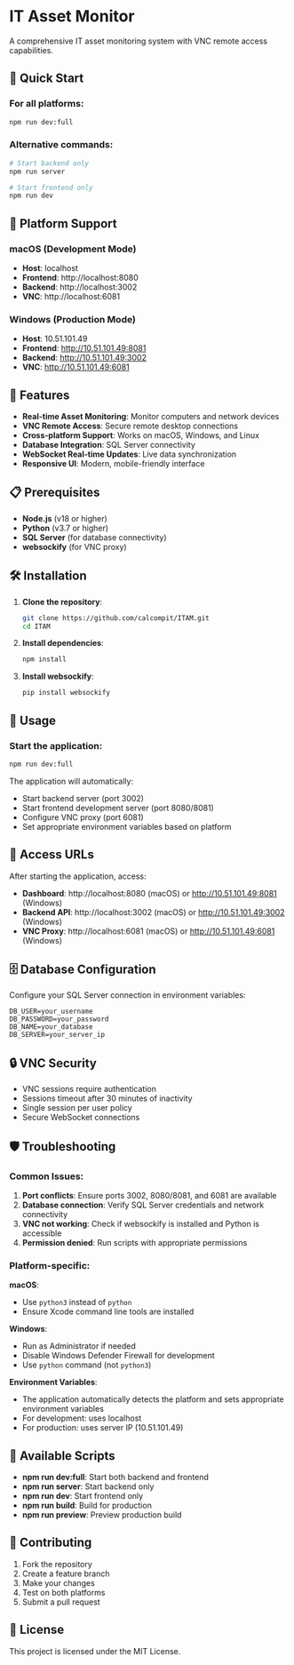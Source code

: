# IT Asset Monitor

A comprehensive IT asset monitoring system with VNC remote access capabilities.

## 🚀 Quick Start

### For all platforms:
```bash
npm run dev:full
```

### Alternative commands:
```bash
# Start backend only
npm run server

# Start frontend only  
npm run dev
```

## 📱 Platform Support

### macOS (Development Mode)
- **Host**: localhost
- **Frontend**: http://localhost:8080
- **Backend**: http://localhost:3002
- **VNC**: http://localhost:6081

### Windows (Production Mode)
- **Host**: 10.51.101.49
- **Frontend**: http://10.51.101.49:8081
- **Backend**: http://10.51.101.49:3002
- **VNC**: http://10.51.101.49:6081

## 🔧 Features

- **Real-time Asset Monitoring**: Monitor computers and network devices
- **VNC Remote Access**: Secure remote desktop connections
- **Cross-platform Support**: Works on macOS, Windows, and Linux
- **Database Integration**: SQL Server connectivity
- **WebSocket Real-time Updates**: Live data synchronization
- **Responsive UI**: Modern, mobile-friendly interface

## 📋 Prerequisites

- **Node.js** (v18 or higher)
- **Python** (v3.7 or higher)
- **SQL Server** (for database connectivity)
- **websockify** (for VNC proxy)

## 🛠️ Installation

1. **Clone the repository**:
   ```bash
   git clone https://github.com/calcompit/ITAM.git
   cd ITAM
   ```

2. **Install dependencies**:
   ```bash
   npm install
   ```

3. **Install websockify**:
   ```bash
   pip install websockify
   ```

## 🎯 Usage

### Start the application:
```bash
npm run dev:full
```

The application will automatically:
- Start backend server (port 3002)
- Start frontend development server (port 8080/8081)
- Configure VNC proxy (port 6081)
- Set appropriate environment variables based on platform

## 🔗 Access URLs

After starting the application, access:

- **Dashboard**: http://localhost:8080 (macOS) or http://10.51.101.49:8081 (Windows)
- **Backend API**: http://localhost:3002 (macOS) or http://10.51.101.49:3002 (Windows)
- **VNC Proxy**: http://localhost:6081 (macOS) or http://10.51.101.49:6081 (Windows)

## 🗄️ Database Configuration

Configure your SQL Server connection in environment variables:

```env
DB_USER=your_username
DB_PASSWORD=your_password
DB_NAME=your_database
DB_SERVER=your_server_ip
```

## 🔒 VNC Security

- VNC sessions require authentication
- Sessions timeout after 30 minutes of inactivity
- Single session per user policy
- Secure WebSocket connections

## 🛡️ Troubleshooting

### Common Issues:

1. **Port conflicts**: Ensure ports 3002, 8080/8081, and 6081 are available
2. **Database connection**: Verify SQL Server credentials and network connectivity
3. **VNC not working**: Check if websockify is installed and Python is accessible
4. **Permission denied**: Run scripts with appropriate permissions

### Platform-specific:

**macOS**:
- Use `python3` instead of `python`
- Ensure Xcode command line tools are installed

**Windows**:
- Run as Administrator if needed
- Disable Windows Defender Firewall for development
- Use `python` command (not `python3`)

**Environment Variables**:
- The application automatically detects the platform and sets appropriate environment variables
- For development: uses localhost
- For production: uses server IP (10.51.101.49)

## 📝 Available Scripts

- **npm run dev:full**: Start both backend and frontend
- **npm run server**: Start backend only
- **npm run dev**: Start frontend only
- **npm run build**: Build for production
- **npm run preview**: Preview production build

## 🤝 Contributing

1. Fork the repository
2. Create a feature branch
3. Make your changes
4. Test on both platforms
5. Submit a pull request

## 📄 License

This project is licensed under the MIT License.
